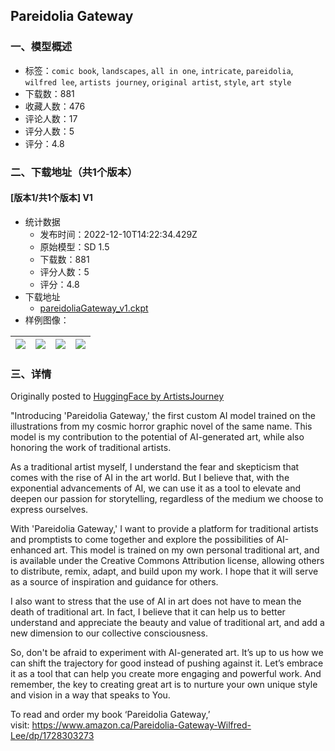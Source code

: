 ## Pareidolia Gateway
### 一、模型概述

- 标签：`comic book`, `landscapes`, `all in one`, `intricate`, `pareidolia`, `wilfred lee`, `artists journey`, `original artist`, `style`, `art style`
- 下载数：881
- 收藏人数：476
- 评论人数：17
- 评分人数：5
- 评分：4.8

### 二、下载地址（共1个版本）

#### [版本1/共1个版本] V1

- 统计数据
  - 发布时间：2022-12-10T14:22:34.429Z
  - 原始模型：SD 1.5
  - 下载数：881
  - 评分人数：5
  - 评分：4.8
- 下载地址
  - [pareidoliaGateway_v1.ckpt](https://civitai.com/api/download/models/1315)
- 样例图像：

| <img src="https://image.civitai.com/xG1nkqKTMzGDvpLrqFT7WA/d1eb49c1-94ec-4142-6394-7dbda6c17400/width=450/11207.jpeg" /> | <img src="https://image.civitai.com/xG1nkqKTMzGDvpLrqFT7WA/1fe4682a-7c0f-427c-07f5-1e4864705100/width=450/11206.jpeg" /> | <img src="https://image.civitai.com/xG1nkqKTMzGDvpLrqFT7WA/ebbb2835-8231-4efd-e6ba-75f065ada600/width=450/11205.jpeg" /> | <img src="https://image.civitai.com/xG1nkqKTMzGDvpLrqFT7WA/7e7241cc-ffe3-42e6-8f47-c2ec98b65500/width=450/11204.jpeg" /> |
| ---- | ---- | ---- | ---- |


### 三、详情
<p>Originally posted to <a href="https://huggingface.co/ArtistsJourney/PareidoliaGateway" rel="ugc" target="_blank">HuggingFace by ArtistsJourney</a></p><p>"Introducing 'Pareidolia Gateway,' the first custom AI model trained on the illustrations from my cosmic horror graphic novel of the same name. This model is my contribution to the potential of AI-generated art, while also honoring the work of traditional artists.</p><p>As a traditional artist myself, I understand the fear and skepticism that comes with the rise of AI in the art world. But I believe that, with the exponential advancements of AI, we can use it as a tool to elevate and deepen our passion for storytelling, regardless of the medium we choose to express ourselves.</p><p>With 'Pareidolia Gateway,' I want to provide a platform for traditional artists and promptists to come together and explore the possibilities of AI-enhanced art. This model is trained on my own personal traditional art, and is available under the Creative Commons Attribution license, allowing others to distribute, remix, adapt, and build upon my work. I hope that it will serve as a source of inspiration and guidance for others.</p><p>I also want to stress that the use of AI in art does not have to mean the death of traditional art. In fact, I believe that it can help us to better understand and appreciate the beauty and value of traditional art, and add a new dimension to our collective consciousness.</p><p>So, don't be afraid to experiment with AI-generated art. It’s up to us how we can shift the trajectory for good instead of pushing against it. Let’s embrace it as a tool that can help you create more engaging and powerful work. And remember, the key to creating great art is to nurture your own unique style and vision in a way that speaks to You.</p><p>To read and order my book ‘Pareidolia Gateway,’ visit: <a href="https://www.amazon.ca/Pareidolia-Gateway-Wilfred-Lee/dp/1728303273" rel="ugc" target="_blank">https://www.amazon.ca/Pareidolia-Gateway-Wilfred-Lee/dp/1728303273</a></p>